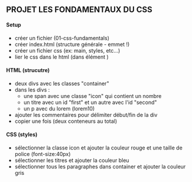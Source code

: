 ## PROJET LES FONDAMENTAUX DU CSS

#### Setup

- créer un fichier (01-css-fundamentals)
- créer index.html (structure générale - emmet !)
- créer un fichier css (ex: main, styles, etc...)
- lier le css dans le html (dans élément <head>)

#### HTML (strucutre)

- deux divs avec les classes "container"
- dans les divs :
  - une span avec une classe "icon" qui contient un nombre
  - un titre avec un id "first" et un autre avec l'id "second"
  - un p avec du lorem (lorem10)
- ajouter les commentaires pour délimiter début/fin de la div
- copier une fois (deux conteneurs au total)

#### CSS (styles)

- sélectionner la classe icon et ajouter la couleur rouge et une taille de police (font-size:40px)
- sélectionner les titres et ajouter la couleur bleu
- sélectionner tous les paragraphes dans container et ajouter la couleur gris
